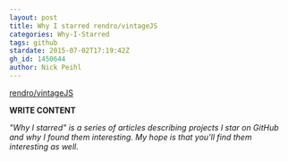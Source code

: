 ```yaml
---
layout: post
title: Why I starred rendro/vintageJS
categories: Why-I-Starred
tags: github
stardate: 2015-07-02T17:19:42Z
gh_id: 1450644
author: Nick Peihl
---
```


[rendro/vintageJS](https://github.com/rendro/vintageJS)

**WRITE CONTENT**

*"Why I starred" is a series of articles describing projects I star on GitHub and why I found them interesting. My hope is that you'll find them interesting as well.*

